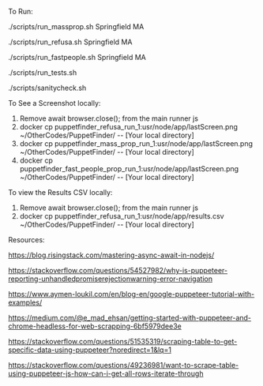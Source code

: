 To Run: 

./scripts/run_massprop.sh Springfield MA

./scripts/run_refusa.sh Springfield MA

./scripts/run_fastpeople.sh Springfield MA

./scripts/run_tests.sh

./scripts/sanitycheck.sh

To See a Screenshot locally:

1. Remove await browser.close(); from the main runner js
2. docker cp puppetfinder_refusa_run_1:usr/node/app/lastScreen.png ~/OtherCodes/PuppetFinder/  -- [Your local directory]
3. docker cp puppetfinder_mass_prop_run_1:usr/node/app/lastScreen.png ~/OtherCodes/PuppetFinder/ -- [Your local directory]
4. docker cp puppetfinder_fast_people_prop_run_1:usr/node/app/lastScreen.png ~/OtherCodes/PuppetFinder/ -- [Your local directory]


To view the Results CSV locally:

1.  Remove await browser.close(); from the main runner js
2.  docker cp puppetfinder_refusa_run_1:usr/node/app/results.csv ~/OtherCodes/PuppetFinder/  -- [Your local directory]

Resources:

https://blog.risingstack.com/mastering-async-await-in-nodejs/

https://stackoverflow.com/questions/54527982/why-is-puppeteer-reporting-unhandledpromiserejectionwarning-error-navigation

https://www.aymen-loukil.com/en/blog-en/google-puppeteer-tutorial-with-examples/

https://medium.com/@e_mad_ehsan/getting-started-with-puppeteer-and-chrome-headless-for-web-scrapping-6bf5979dee3e

https://stackoverflow.com/questions/51535319/scraping-table-to-get-specific-data-using-puppeteer?noredirect=1&lq=1

https://stackoverflow.com/questions/49236981/want-to-scrape-table-using-puppeteer-js-how-can-i-get-all-rows-iterate-through
